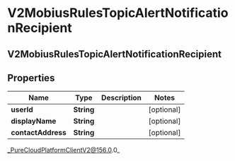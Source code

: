 # V2MobiusRulesTopicAlertNotificationRecipient

## V2MobiusRulesTopicAlertNotificationRecipient

## Properties

|Name | Type | Description | Notes|
|------------ | ------------- | ------------- | -------------|
| **userId** | **String** |  | [optional] |
| **displayName** | **String** |  | [optional] |
| **contactAddress** | **String** |  | [optional] |



_PureCloudPlatformClientV2@156.0.0_
